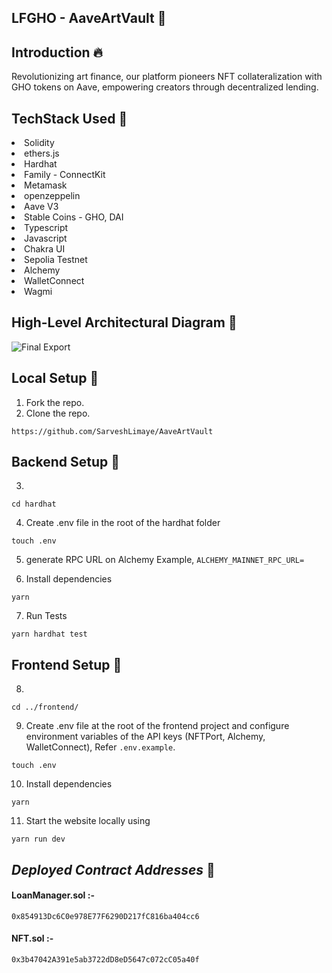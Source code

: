 ## LFGHO - AaveArtVault 🚀

## Introduction :fire:
Revolutionizing art finance, our platform pioneers NFT collateralization with GHO tokens on Aave, empowering creators through decentralized lending.

## TechStack Used 🎯
<li>Solidity</li>
<li>ethers.js</li>
<li>Hardhat</li>
<li>Family - ConnectKit</li>
<li>Metamask</li>
<li>openzeppelin</li>
<li>Aave V3</li>
<li>Stable Coins - GHO, DAI</li>
<li>Typescript</li>
<li>Javascript</li>
<li>Chakra UI</li>
<li>Sepolia Testnet</li>
<li>Alchemy</li>
<li>WalletConnect</li>
<li>Wagmi</li>

## High-Level Architectural Diagram 📓

![Final Export](https://github.com/MukulKolpe/LFGHO/assets/78664749/79ab0057-68b9-4cfb-a55f-6f7225d83a50)


## Local Setup 🚧

1. Fork the repo.
2. Clone the repo.
   
```
https://github.com/SarveshLimaye/AaveArtVault
```
## Backend Setup 👷

3.
```
cd hardhat
```
4. Create .env file in the root of the hardhat folder
```
touch .env
```
5. generate RPC URL on Alchemy
   Example, ```ALCHEMY_MAINNET_RPC_URL=```

6. Install dependencies
```
yarn
```
7. Run Tests
```
yarn hardhat test
```

## Frontend Setup 👷

8.
```
cd ../frontend/
```
9. Create .env file at the root of the frontend project and configure environment variables of the API keys (NFTPort, Alchemy, WalletConnect), Refer `.env.example`.
```
touch .env
```
10. Install dependencies
 ```
 yarn
 ```
11. Start the website locally using
 ```
 yarn run dev
 ```


## _Deployed Contract Addresses_ 📜

#### LoanManager.sol :-

```
0x854913Dc6C0e978E77F6290D217fC816ba404cc6
```

#### NFT.sol :-

```
0x3b47042A391e5ab3722dD8eD5647c072cC05a40f
```
